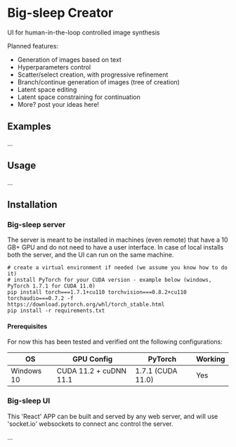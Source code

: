 # Big-sleep Creator
UI for human-in-the-loop controlled image synthesis

Planned features:
* Generation of images based on text
* Hyperparameters control
* Scatter/select creation, with progressive refinement
* Branch/continue generation of images (tree of creation)
* Latent space editing
* Latent space constraining for continuation
* More? post your ideas here!

## Examples
...

## Usage 
...

## Installation

### Big-sleep server
The server is meant to be installed in machines (even remote) that have a
10 GB+ GPU and do not need to have a user interface. In case of local installs
both the server, and the UI can run on the same machine.

```shell
# create a virtual environment if needed (we assume you know how to do it)
# install PyTorch for your CUDA version - example below (windows, PyTorch 1.7.1 for CUDA 11.0)
pip install torch===1.7.1+cu110 torchvision===0.8.2+cu110 torchaudio===0.7.2 -f https://download.pytorch.org/whl/torch_stable.html
pip install -r requirements.txt
```

#### Prerequisites
For now this has been tested and verified ont the following configurations:

| OS | GPU Config | PyTorch | Working | 
| --- | --- | --- | --- |
| Windows 10 | CUDA 11.2 + cuDNN 11.1 | 1.7.1 (CUDA 11.0) | Yes |

### Big-sleep UI
This 'React' APP can be built and served by any web server, and will use
'socket.io' websockets to connect anc control the server.

...
